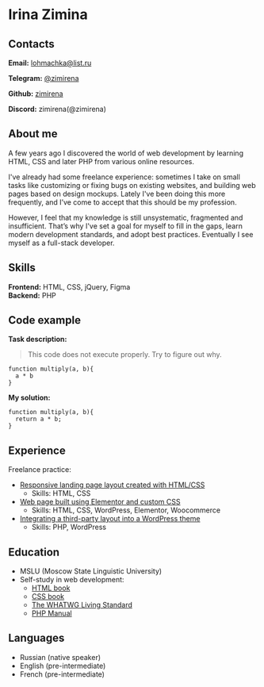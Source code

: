 # Irina Zimina


## Contacts

**Email:** lohmachka@list.ru

**Telegram:** [@zimirena](https://t.me/zimirena)

**Github:** [zimirena](https://github.com/zimirena)

**Discord:** zimirena(@zimirena)


## About me

A few years ago I discovered the world of web development by learning HTML, CSS and later PHP from various online resources.

I've already had some freelance experience: sometimes I take on small tasks like customizing or fixing bugs on existing websites, and building web pages based on design mockups. Lately I've been doing this more frequently, and I’ve come to accept that this should be my profession.

However, I feel that my knowledge is still unsystematic, fragmented and insufficient. That’s why I've set a goal for myself to fill in the gaps, learn modern development standards, and adopt best practices. Eventually I see myself as a full-stack developer.


## Skills

**Frontend:** HTML, CSS, jQuery, Figma  
**Backend:** PHP


## Code example

**Task description:**
> This code does not execute properly. Try to figure out why.

```
function multiply(a, b){
  a * b
}
```

**My solution:**

```
function multiply(a, b){
  return a * b;
}
```


## Experience

Freelance practice:
+ [Responsive landing page layout created with HTML/CSS](http://fantomxt.beget.tech/taxi/index.html "Landing page for taxi service")
    - Skills: HTML, CSS
+ [Web page built using Elementor and custom CSS](https://cupk-edu.ru/product-category/povyshenie-kvalifikaczii/ "Learning center's website")
    - Skills: HTML, CSS, WordPress, Elementor, Woocommerce
+ [Integrating a third-party layout into a WordPress theme](http://fantomxt.beget.tech/wp-logistic/ "Logistics company's website")
    - Skills: PHP, WordPress


## Education

* MSLU (Moscow State Linguistic University)
* Self-study in web development:
    + [HTML book](https://basicweb.ru/html/html_book.php)
    + [CSS book](https://basicweb.ru/css/css_book.php)
    + [The WHATWG Living Standard](https://html.spec.whatwg.org/)
    + [PHP Manual](https://www.php.net/manual/en/index.php)


## Languages

* Russian (native speaker)
* English (pre-intermediate)
* French (pre-intermediate)

